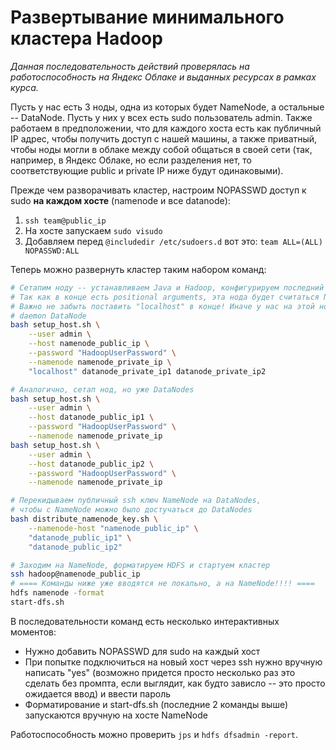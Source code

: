# Развертывание минимального кластера Hadoop

*Данная последовательность действий проверялась на работоспособность на Яндекс Облаке*
*и выданных ресурсах в рамках курса.*

Пусть у нас есть 3 ноды, одна из которых будет NameNode, а остальные -- DataNode.
Пусть у них у всех есть sudo пользователь admin.
Также работаем в предположении, что для каждого хоста есть как публичный IP адрес, чтобы получить доступ с нашей машины,
а также приватный, чтобы ноды могли в облаке между собой общаться в своей сети (так, например, в Яндекс Облаке, но
если разделения нет, то соответствующие public и private IP ниже будут одинаковыми).

Прежде чем разворачивать кластер, настроим NOPASSWD доступ к sudo **на каждом хосте** (namenode и все datanode):
1) `ssh team@public_ip`
2) На хосте запускаем `sudo visudo`
3) Добавляем перед `@includedir /etc/sudoers.d` вот это: `team ALL=(ALL) NOPASSWD:ALL`

Теперь можно развернуть кластер таким набором команд:
```bash
# Сетапим ноду -- устанавливаем Java и Hadoop, конфигурируем последний
# Так как в конце есть positional arguments, эта нода будет считаться NameNode
# Важно не забыть поставить "localhost" в конце! Иначе у нас на этой ноде не будет запущен
# daemon DataNode
bash setup_host.sh \
    --user admin \
    --host namenode_public_ip \
    --password "HadoopUserPassword" \
    --namenode namenode_private_ip \
    "localhost" datanode_private_ip1 datanode_private_ip2

# Аналогично, сетап нод, но уже DataNodes
bash setup_host.sh \
    --user admin \
    --host datanode_public_ip1 \
    --password "HadoopUserPassword" \
    --namenode namenode_private_ip
bash setup_host.sh \
    --user admin \
    --host datanode_public_ip2 \
    --password "HadoopUserPassword" \
    --namenode namenode_private_ip

# Перекидываем публичный ssh ключ NameNode на DataNodes,
# чтобы с NameNode можно было достучаться до DataNodes
bash distribute_namenode_key.sh \
    --namenode-host "namenode_public_ip" \
    "datanode_public_ip1" \
    "datanode_public_ip2"

# Заходим на NameNode, форматируем HDFS и стартуем кластер
ssh hadoop@namenode_public_ip
# ==== Команды ниже уже вводятся не локально, а на NameNode!!!! ====
hdfs namenode -format
start-dfs.sh
```

В последовательности команд есть несколько интерактивных моментов:
- Нужно добавить NOPASSWD для sudo на каждый хост
- При попытке подключиться на новый хост через ssh нужно вручную написать "yes"
(возможно придется просто несколько раз это сделать без промпта, если выглядит, как будто зависло
-- это просто ожидается ввод) и ввести пароль
- Форматирование и start-dfs.sh (последние 2 команды выше) запускаются вручную на хосте NameNode


Работоспособность можно проверить `jps` и `hdfs dfsadmin -report`.
